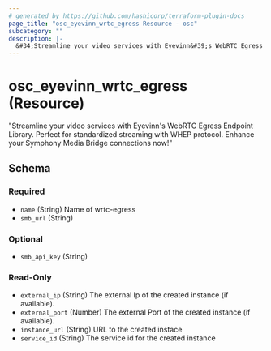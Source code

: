 ```yaml
---
# generated by https://github.com/hashicorp/terraform-plugin-docs
page_title: "osc_eyevinn_wrtc_egress Resource - osc"
subcategory: ""
description: |-
  &#34;Streamline your video services with Eyevinn&#39;s WebRTC Egress Endpoint Library. Perfect for standardized streaming with WHEP protocol. Enhance your Symphony Media Bridge connections now!&#34;
---
```


# osc_eyevinn_wrtc_egress (Resource)

&#34;Streamline your video services with Eyevinn&#39;s WebRTC Egress Endpoint Library. Perfect for standardized streaming with WHEP protocol. Enhance your Symphony Media Bridge connections now!&#34;



<!-- schema generated by tfplugindocs -->
## Schema

### Required

- `name` (String) Name of wrtc-egress
- `smb_url` (String)

### Optional

- `smb_api_key` (String)

### Read-Only

- `external_ip` (String) The external Ip of the created instance (if available).
- `external_port` (Number) The external Port of the created instance (if available).
- `instance_url` (String) URL to the created instace
- `service_id` (String) The service id for the created instance
